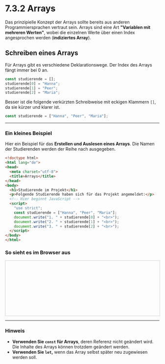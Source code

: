 # 7.3.2 Arrays

Das prinzipielle Konzept der Arrays sollte bereits aus anderen Programmiersprachen vertraut sein. Arrays sind eine Art **"Variablen mit mehreren Werten"**, wobei die einzelnen Werte über einen Index angesprochen werden (**indiziertes Array**).


## Schreiben eines Arrays

Für Arrays gibt es verschiedene Deklarationswege. Der Index des Arrays fängt immer bei 0 an.

```javascript  linenums="1"
const studierende = [];
studierende[0] = "Hanna";
studierende[1] = "Peer";
studierende[2] = "Maria";
```

Besser ist die folgende verkürzten Schreibweise mit eckigen Klammern `[]`, da sie kürzer und klarer ist.

```javascript  linenums="1"
const studierende = ["Hanna", "Peer", "Maria"];
```


---

### Ein kleines Beispiel

Hier ein Beispiel für das **Erstellen und Auslesen eines Arrays**. Die Namen der Studierenden werden der Reihe nach ausgegeben.

```html linenums="1"
<!doctype html>
<html lang="de">
<head>
  <meta charset="utf-8">
  <title>Arrays</title>
</head>
<body>
  <h1>Studierende im Projekt</h1>
  <p>Folgende Studierende haben sich für das Projekt angemeldet:</p> 
  <!-- Hier beginnt JavaScript -->  
  <script>
    "use strict";
    const studierende = ["Hanna", "Peer", "Maria"];
    document.write("1. " + studierende[0] + "<br>");
    document.write("2. " + studierende[1] + "<br>");
    document.write("3. " + studierende[2] + "<br>");  
  </script>
</body>
</html>
```

### So sieht es im Browser aus

<iframe id="static-preview-frame" style="width: 100%; height: 180px; border: 1px solid #ccc;"></iframe>
<script>
  const iframeContent = `
<!doctype html>
<html lang="de">
<head>
  <meta charset="utf-8">
  <title>Arrays</title>
</head>
<body>
  <h1>Studierende im Projekt</h1>
  <p>Folgende Studierende haben sich für das Projekt angemeldet:</p> 
  <!-- Hier beginnt JavaScript -->  
  <script>
    "use strict";
    const studierende = ["Hanna", "Peer", "Maria"];
    document.write("1. " + studierende[0] + "<br>");
    document.write("2. " + studierende[1] + "<br>");
    document.write("3. " + studierende[2] + "<br>");  
  </scr` + `ipt>
</body>
</html>
  `;
  const iframe = document.getElementById('static-preview-frame');
  iframe.srcdoc = iframeContent;
</script>


---

### Hinweis

- **Verwenden Sie `const` für Arrays**, deren Referenz nicht geändert wird. Die Inhalte des Arrays können trotzdem geändert werden.
- **Verwenden Sie `let`,** wenn das Array selbst später neu zugewiesen werden soll.

